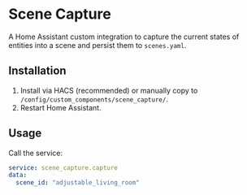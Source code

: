 # Scene Capture

A Home Assistant custom integration to capture the current states of entities into a scene and persist them to `scenes.yaml`.

## Installation

1. Install via HACS (recommended) or manually copy to `/config/custom_components/scene_capture/`.
2. Restart Home Assistant.

## Usage

Call the service:

```yaml
service: scene_capture.capture
data:
  scene_id: "adjustable_living_room"
```
